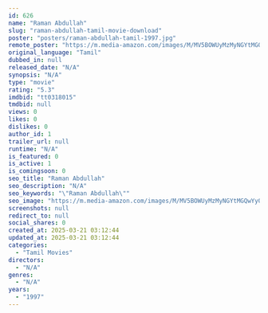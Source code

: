 ```yaml
---
id: 626
name: "Raman Abdullah"
slug: "raman-abdullah-tamil-movie-download"
poster: "posters/raman-abdullah-tamil-1997.jpg"
remote_poster: "https://m.media-amazon.com/images/M/MV5BOWUyMzMyNGYtMGQwYy00ZTc5LTljNGMtMTZjZmUyOWM3ZTk4XkEyXkFqcGdeQXVyMjA4OTI5NDQ@._V1_SX300.jpg"
original_language: "Tamil"
dubbed_in: null
released_date: "N/A"
synopsis: "N/A"
type: "movie"
rating: "5.3"
imdbid: "tt0318015"
tmdbid: null
views: 0
likes: 0
dislikes: 0
author_id: 1
trailer_url: null
runtime: "N/A"
is_featured: 0
is_active: 1
is_comingsoon: 0
seo_title: "Raman Abdullah"
seo_description: "N/A"
seo_keywords: "\"Raman Abdullah\""
seo_image: "https://m.media-amazon.com/images/M/MV5BOWUyMzMyNGYtMGQwYy00ZTc5LTljNGMtMTZjZmUyOWM3ZTk4XkEyXkFqcGdeQXVyMjA4OTI5NDQ@._V1_SX300.jpg"
screenshots: null
redirect_to: null
social_shares: 0
created_at: 2025-03-21 03:12:44
updated_at: 2025-03-21 03:12:44
categories:
  - "Tamil Movies"
directors:
  - "N/A"
genres:
  - "N/A"
years:
  - "1997"
---
```

